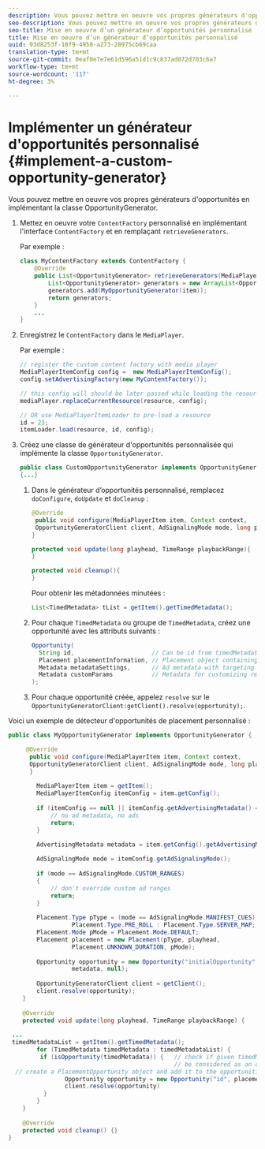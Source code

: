 ```yaml
---
description: Vous pouvez mettre en oeuvre vos propres générateurs d'opportunités en implémentant la classe OpportunityGenerator.
seo-description: Vous pouvez mettre en oeuvre vos propres générateurs d'opportunités en implémentant la classe OpportunityGenerator.
seo-title: Mise en oeuvre d’un générateur d’opportunités personnalisé
title: Mise en oeuvre d’un générateur d’opportunités personnalisé
uuid: 93d8253f-10f9-4950-a273-28975cb69caa
translation-type: tm+mt
source-git-commit: 0eaf0e7e7e61d596a51d1c9c837ad072d703c6a7
workflow-type: tm+mt
source-wordcount: '117'
ht-degree: 3%

---
```



# Implémenter un générateur d&#39;opportunités personnalisé {#implement-a-custom-opportunity-generator}

Vous pouvez mettre en oeuvre vos propres générateurs d&#39;opportunités en implémentant la classe OpportunityGenerator.

1. Mettez en oeuvre votre `ContentFactory` personnalisé en implémentant l&#39;interface `ContentFactory` et en remplaçant `retrieveGenerators`.

   Par exemple :

   ```java
   class MyContentFactory extends ContentFactory { 
       @Override 
       public List<OpportunityGenerator> retrieveGenerators(MediaPlayerItem item) { 
           List<OpportunityGenerator> generators = new ArrayList<OpportunityGenerator>(); 
           generators.add(MyOpportunityGenerator(item)); 
           return generators; 
       } 
       ... 
   }
   ```

1. Enregistrez le `ContentFactory` dans le `MediaPlayer`.

   Par exemple :

   ```java
   // register the custom content factory with media player 
   MediaPlayerItemConfig config =  new MediaPlayerItemConfig(); 
   config.setAdvertisingFactory(new MyContentFactory()); 
   
   // this config will should be later passed while loading the resource 
   mediaPlayer.replaceCurrentResource(resource, config); 
   
   // OR use MediaPlayerItemLoader to pre-load a resource 
   id = 23; 
   itemLoader.load(resource, id, config);
   ```

1. Créez une classe de générateur d&#39;opportunités personnalisée qui implémente la classe `OpportunityGenerator`.

   ```java
   public class CustomOpportunityGenerator implements OpportunityGenerator  
   {...}
   ```

   1. Dans le générateur d’opportunités personnalisé, remplacez `doConfigure`, `doUpdate` et `doCleanup` :

      ```java
      @Override 
       public void configure(MediaPlayerItem item, Context context,  
       OpportunityGeneratorClient client, AdSignalingMode mode, long playhead, TimeRange playbackRange) { 
      } 
      
      protected void update(long playhead, TimeRange playbackRange){ 
      } 
      
      protected void cleanup(){ 
      }
      ```

      Pour obtenir les métadonnées minutées :

      ```java
      List<TimedMetadata> tList = getItem().getTimedMetadata(); 
      ```

   1. Pour chaque `TimedMetadata` ou groupe de `TimedMetadata`, créez une opportunité avec les attributs suivants :

      ```java
      Opportunity( 
        String id,                      // Can be id from timedMetadata  
        Placement placementInformation, // Placement object containing Type, time, duration 
        Metadata metadataSettings,      // Ad metadata with targeting params sent to the ad provider 
        Metadata customParams           // Metadata for customizing resolving and/or tracking process. 
      ); 
      ```

   1. Pour chaque opportunité créée, appelez `resolve` sur le `OpportunityGeneratorClient:getClient().resolve(opportunity);`.

<!--<a id="example_7A46377EBE79458E87423EB95D0568D4"></a>-->

Voici un exemple de détecteur d&#39;opportunités de placement personnalisé :

```java
public class MyOpportunityGenerator implements OpportunityGenerator {

     @Override 
      public void configure(MediaPlayerItem item, Context context,  
      OpportunityGeneratorClient client, AdSignalingMode mode, long playhead, TimeRange playbackRange) { 
      } 
 
        MediaPlayerItem item = getItem(); 
        MediaPlayerItemConfig itemConfig = item.getConfig(); 
 
        if (itemConfig == null || itemConfig.getAdvertisingMetadata() == null) { 
            // no ad metadata, no ads 
            return; 
        } 
 
        AdvertisingMetadata metadata = item.getConfig().getAdvertisingMetadata();

        AdSignalingMode mode = itemConfig.getAdSignalingMode(); 
 
        if (mode == AdSignalingMode.CUSTOM_RANGES) 
        { 
            // don't override custom ad ranges 
            return; 
        } 
 
        Placement.Type pType = (mode == AdSignalingMode.MANIFEST_CUES) ?  
                  Placement.Type.PRE_ROLL : Placement.Type.SERVER_MAP; 
        Placement.Mode pMode = Placement.Mode.DEFAULT; 
        Placement placement = new Placement(pType, playhead,  
                  Placement.UNKNOWN_DURATION, pMode); 
 
        Opportunity opportunity = new Opportunity("initialOpportunity", placement,  
                  metadata, null); 
 
        OpportunityGeneratorClient client = getClient(); 
        client.resolve(opportunity); 
    } 
 
    @Override 
    protected void update(long playhead, TimeRange playbackRange) { 
 
 ... 
 timedMetadataList = getItem().getTimedMetadata(); 
        for (TimedMetadata timedMetadata : timedMetadataList) { 
         if (isOpportunity(timedMetadata)) {   // check if given timedMetadata should  
                                               // be considered as an opportunity 
  // create a PlacementOpportunity object and add it to the opportunities list 
                Opportunity opportunity = new Opportunity("id", placement, metadata, null); 
                client.resolve(opportunity) 
          } 
        } 
    } 
 
    @Override 
    protected void cleanup() {} 
}
```

